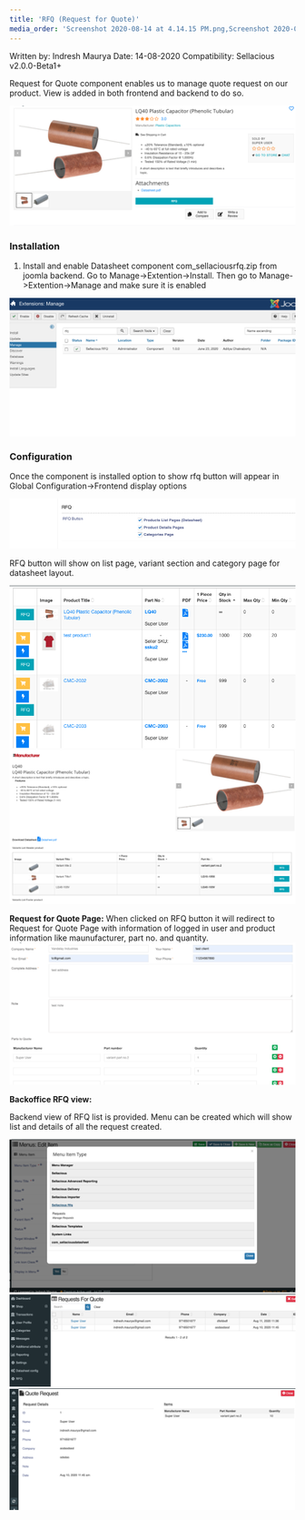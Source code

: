 ```yaml
---
title: 'RFQ (Request for Quote)'
media_order: 'Screenshot 2020-08-14 at 4.14.15 PM.png,Screenshot 2020-08-14 at 4.22.06 PM.png,Screenshot 2020-08-14 at 4.31.29 PM.png,Screenshot 2020-08-14 at 4.36.49 PM.png,Screenshot 2020-08-14 at 4.41.54 PM.png,Screenshot 2020-08-14 at 4.44.54 PM.png,Screenshot 2020-08-14 at 5.16.07 PM.png,Screenshot 2020-08-14 at 5.27.22 PM.png,Screenshot 2020-08-14 at 5.27.35 PM.png'
---
```


Written by: Indresh Maurya
Date: 14-08-2020
Compatibility: Sellacious v2.0.0-Beta1+

Request for Quote component enables us to manage quote request on our product. View is added in both frontend and backend to do so.

![](Screenshot%202020-08-14%20at%204.14.15%20PM.png)

### Installation

1. Install and enable Datasheet component com_sellaciousrfq.zip from joomla backend. Go to Manage->Extention->Install.
Then go to Manage->Extention->Manage and make sure it is enabled

![](Screenshot%202020-08-14%20at%204.22.06%20PM.png)

### Configuration 

Once the component is installed option to show rfq button will appear in Global Configuration->Frontend display options 

![](Screenshot%202020-08-14%20at%204.31.29%20PM.png)

RFQ button will show on list page, variant section and category page for datasheet layout.

![](Screenshot%202020-08-14%20at%204.36.49%20PM.png)
![](Screenshot%202020-08-14%20at%204.41.54%20PM.png)

**Request for Quote Page:**
When clicked on RFQ button it will redirect to Request for Quote Page with information of logged in user and product information like maunufacturer, part no. and quantity.
![](Screenshot%202020-08-14%20at%204.44.54%20PM.png)

**Backoffice RFQ view:** 

Backend view of RFQ list is provided. Menu can be created which will show list and details of all the request created.

![](Screenshot%202020-08-14%20at%205.16.07%20PM.png)
![](Screenshot%202020-08-14%20at%205.27.22%20PM.png)
![](Screenshot%202020-08-14%20at%205.27.35%20PM.png)
